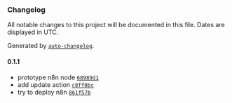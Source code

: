 ### Changelog

All notable changes to this project will be documented in this file. Dates are displayed in UTC.

Generated by [`auto-changelog`](https://github.com/CookPete/auto-changelog).

#### 0.1.1

- prototype n8n node [`68989d1`](https://gitlab.com/fibery/n8n/commit/68989d10723bcc8b291b20ccd7c544b7c9cd4f92)
- add update action [`c8ff0bc`](https://gitlab.com/fibery/n8n/commit/c8ff0bcef943c7ab377cbd61cbbc3b3da8aa2137)
- try to deploy n8n [`861f57b`](https://gitlab.com/fibery/n8n/commit/861f57b9da33f6d241f3210aa30a5127030eb2ad)
